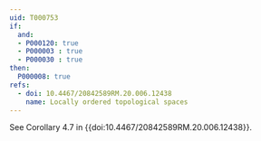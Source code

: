 ```yaml
---
uid: T000753
if:
  and:
  - P000120: true
  - P000003 : true
  - P000030 : true
then:
  P000008: true
refs:
  - doi: 10.4467/20842589RM.20.006.12438
    name: Locally ordered topological spaces
---
```


See Corollary 4.7 in {{doi:10.4467/20842589RM.20.006.12438}}.

